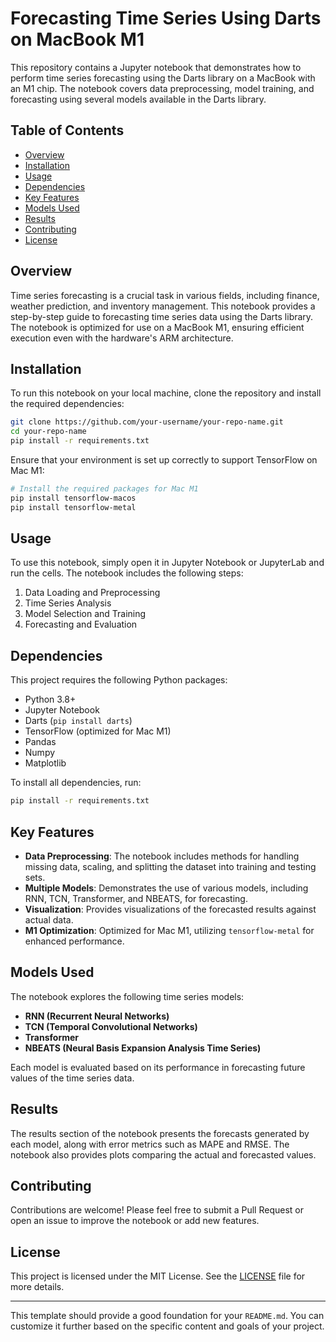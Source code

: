 # Forecasting Time Series Using Darts on MacBook M1

This repository contains a Jupyter notebook that demonstrates how to perform time series forecasting using the Darts library on a MacBook with an M1 chip. The notebook covers data preprocessing, model training, and forecasting using several models available in the Darts library.

## Table of Contents

- [Overview](#overview)
- [Installation](#installation)
- [Usage](#usage)
- [Dependencies](#dependencies)
- [Key Features](#key-features)
- [Models Used](#models-used)
- [Results](#results)
- [Contributing](#contributing)
- [License](#license)

## Overview

Time series forecasting is a crucial task in various fields, including finance, weather prediction, and inventory management. This notebook provides a step-by-step guide to forecasting time series data using the Darts library. The notebook is optimized for use on a MacBook M1, ensuring efficient execution even with the hardware's ARM architecture.

## Installation

To run this notebook on your local machine, clone the repository and install the required dependencies:

```bash
git clone https://github.com/your-username/your-repo-name.git
cd your-repo-name
pip install -r requirements.txt
```

Ensure that your environment is set up correctly to support TensorFlow on Mac M1:

```bash
# Install the required packages for Mac M1
pip install tensorflow-macos
pip install tensorflow-metal
```

## Usage

To use this notebook, simply open it in Jupyter Notebook or JupyterLab and run the cells. The notebook includes the following steps:

1. Data Loading and Preprocessing
2. Time Series Analysis
3. Model Selection and Training
4. Forecasting and Evaluation

## Dependencies

This project requires the following Python packages:

- Python 3.8+
- Jupyter Notebook
- Darts (`pip install darts`)
- TensorFlow (optimized for Mac M1)
- Pandas
- Numpy
- Matplotlib

To install all dependencies, run:

```bash
pip install -r requirements.txt
```

## Key Features

- **Data Preprocessing**: The notebook includes methods for handling missing data, scaling, and splitting the dataset into training and testing sets.
- **Multiple Models**: Demonstrates the use of various models, including RNN, TCN, Transformer, and NBEATS, for forecasting.
- **Visualization**: Provides visualizations of the forecasted results against actual data.
- **M1 Optimization**: Optimized for Mac M1, utilizing `tensorflow-metal` for enhanced performance.

## Models Used

The notebook explores the following time series models:

- **RNN (Recurrent Neural Networks)**
- **TCN (Temporal Convolutional Networks)**
- **Transformer**
- **NBEATS (Neural Basis Expansion Analysis Time Series)**

Each model is evaluated based on its performance in forecasting future values of the time series data.

## Results

The results section of the notebook presents the forecasts generated by each model, along with error metrics such as MAPE and RMSE. The notebook also provides plots comparing the actual and forecasted values.

## Contributing

Contributions are welcome! Please feel free to submit a Pull Request or open an issue to improve the notebook or add new features.

## License

This project is licensed under the MIT License. See the [LICENSE](LICENSE) file for more details.

---

This template should provide a good foundation for your `README.md`. You can customize it further based on the specific content and goals of your project.

